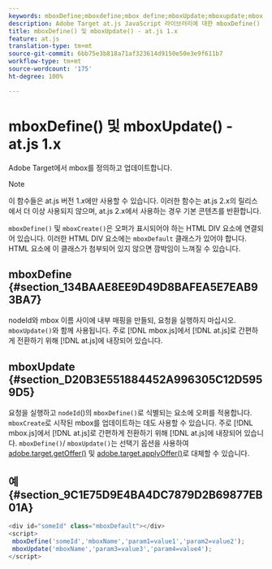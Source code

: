 ```yaml
---
keywords: mboxDefine;mboxdefine;mbox define;mboxUpdate;mboxupdate;mbox update;at.js;functions;function
description: Adobe Target at.js JavaScript 라이브러리에 대한 mboxDefine() 및 mboxUpdate() 함수 정보입니다.
title: mboxDefine() 및 mboxUpdate() - at.js 1.x
feature: at.js
translation-type: tm+mt
source-git-commit: 6bb75e3b818a71af323614d9150e50e3e9f611b7
workflow-type: tm+mt
source-wordcount: '175'
ht-degree: 100%

---
```



# mboxDefine() 및 mboxUpdate() - at.js 1.x

Adobe Target에서 mbox를 정의하고 업데이트합니다.

>[!NOTE]
>
>이 함수들은 at.js 버전 1.*x*&#x200B;에만 사용할 수 있습니다. 이러한 함수는 at.js 2.x의 릴리스에서 더 이상 사용되지 않으며, at.js 2.x에서 사용하는 경우 기본 콘텐츠를 반환합니다.

`mboxDefine()` 및 `mboxCreate()`은 오퍼가 표시되어야 하는 HTML DIV 요소에 연결되어 있습니다. 이러한 HTML DIV 요소에는 `mboxDefault` 클래스가 있어야 합니다. HTML 요소에 이 클래스가 첨부되어 있지 않으면 깜박임이 느껴질 수 있습니다.

## mboxDefine {#section_134BAAE8EE9D49D8BAFEA5E7EAB93BA7}

nodeId와 mbox 이름 사이에 내부 매핑을 만들되, 요청을 실행하지 마십시오. `mboxUpdate()`와 함께 사용됩니다. 주로 [!DNL mbox.js]에서 [!DNL at.js]로 간편하게 전환하기 위해 [!DNL at.js]에 내장되어 있습니다.

## mboxUpdate {#section_D20B3E551884452A996305C12D5959D5}

요청을 실행하고 `nodeId`()의 `mboxDefine()`로 식별되는 요소에 오퍼를 적용합니다. `mboxCreate`로 시작된 mbox를 업데이트하는 데도 사용할 수 있습니다. 주로 [!DNL mbox.js]에서 [!DNL at.js]로 간편하게 전환하기 위해 [!DNL at.js]에 내장되어 있습니다. `mboxDefine()`/ `mboxUpdate()`는 선택기 옵션을 사용하여 [adobe.target.getOffer()](/help/c-implementing-target/c-implementing-target-for-client-side-web/adobe-target-getoffer.md) 및 [adobe.target.applyOffer()](/help/c-implementing-target/c-implementing-target-for-client-side-web/adobe-target-applyoffer.md)로 대체할 수 있습니다.

## 예 {#section_9C1E75D9E4BA4DC7879D2B69877EB01A}

```javascript
<div id="someId" class="mboxDefault"></div> 
<script> 
 mboxDefine('someId','mboxName','param1=value1','param2=value2'); 
 mboxUpdate('mboxName','param3=value3','param4=value4'); 
</script>
```
